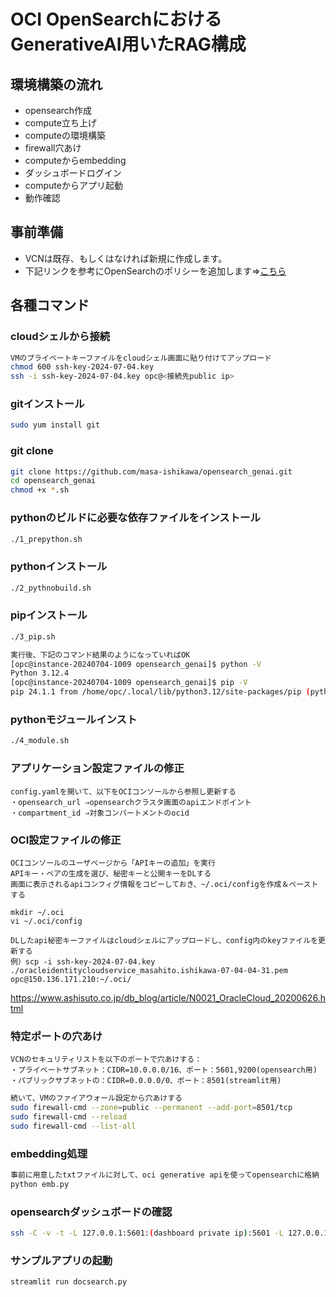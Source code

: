# OCI OpenSearchにおけるGenerativeAI用いたRAG構成


## 環境構築の流れ
* opensearch作成
* compute立ち上げ
* computeの環境構築
* firewall穴あけ
* computeからembedding
* ダッシュボードログイン
* computeからアプリ起動
* 動作確認


## 事前準備
* VCNは既存、もしくはなければ新規に作成します。
* 下記リンクを参考にOpenSearchのポリシーを追加します⇒[こちら](https://docs.oracle.com/ja-jp/iaas/Content/search-opensearch/Concepts/ocisearchpermissions.htm "")


## 各種コマンド
### cloudシェルから接続
```sh
VMのプライベートキーファイルをcloudシェル画面に貼り付けてアップロード
chmod 600 ssh-key-2024-07-04.key
ssh -i ssh-key-2024-07-04.key opc@<接続先public ip>
```

### gitインストール
```sh
sudo yum install git
```

### git clone
```sh
git clone https://github.com/masa-ishikawa/opensearch_genai.git
cd opensearch_genai
chmod +x *.sh
```

### pythonのビルドに必要な依存ファイルをインストール
```sh
./1_prepython.sh
```

### pythonインストール
```sh
./2_pythnobuild.sh
```


### pipインストール
```sh
./3_pip.sh

実行後、下記のコマンド結果のようになっていればOK
[opc@instance-20240704-1009 opensearch_genai]$ python -V
Python 3.12.4
[opc@instance-20240704-1009 opensearch_genai]$ pip -V
pip 24.1.1 from /home/opc/.local/lib/python3.12/site-packages/pip (python 3.12)
```

### pythonモジュールインスト
```sh
./4_module.sh
```

### アプリケーション設定ファイルの修正
```
config.yamlを開いて、以下をOCIコンソールから参照し更新する
・opensearch_url ⇒opensearchクラスタ画面のapiエンドポイント
・compartment_id ⇒対象コンパートメントのocid
```

### OCI設定ファイルの修正
```
OCIコンソールのユーザページから「APIキーの追加」を実行
APIキー・ペアの生成を選び、秘密キーと公開キーをDLする
画面に表示されるapiコンフィグ情報をコピーしておき、~/.oci/configを作成＆ペーストする

mkdir ~/.oci
vi ~/.oci/config

DLしたapi秘密キーファイルはcloudシェルにアップロードし、config内のkeyファイルを更新する
例）scp -i ssh-key-2024-07-04.key ./oracleidentitycloudservice_masahito.ishikawa-07-04-04-31.pem opc@150.136.171.210:~/.oci/
```
https://www.ashisuto.co.jp/db_blog/article/N0021_OracleCloud_20200626.html

### 特定ポートの穴あけ
```
VCNのセキュリティリストを以下のポートで穴あけする：
・プライベートサブネット：CIDR=10.0.0.0/16、ポート：5601,9200(opensearch用)
・パブリックサブネットの：CIDR=0.0.0.0/0、ポート：8501(streamlit用)
```
```sh
続いて、VMのファイアウォール設定から穴あけする
sudo firewall-cmd --zone=public --permanent --add-port=8501/tcp
sudo firewall-cmd --reload
sudo firewall-cmd --list-all
```


### embedding処理
```sh
事前に用意したtxtファイルに対して、oci generative apiを使ってopensearchに格納
python emb.py
```

### opensearchダッシュボードの確認
```sh
ssh -C -v -t -L 127.0.0.1:5601:(dashboard private ip):5601 -L 127.0.0.1:9200:(endpoint private ip):9200 opc@(踏み台のpublic ip) -i "./ssh-key-2024-07-04.key"
```


### サンプルアプリの起動
```
streamlit run docsearch.py
```







